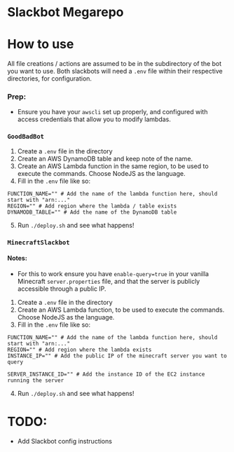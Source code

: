 # Slackbot Megarepo

# How to use

All file creations / actions are assumed to be in the subdirectory of the bot you want to use.
Both slackbots will need a `.env` file within their respective directories, for configuration.

### Prep:

* Ensure you have your `awscli` set up properly, and configured with access credentials that allow you to modify lambdas.

### `GoodBadBot`

1. Create a `.env` file in the directory
2. Create an AWS DynamoDB table and keep note of the name.
3. Create an AWS Lambda function in the same region, to be used to execute the commands. Choose NodeJS as the language.
4. Fill in the `.env` file like so:
```dotenv
FUNCTION_NAME="" # Add the name of the lambda function here, should start with "arn:..."
REGION="" # Add region where the lambda / table exists
DYNAMODB_TABLE="" # Add the name of the DynamoDB table
```
5. Run `./deploy.sh` and see what happens!

### `MinecraftSlackbot`

#### Notes:

* For this to work ensure you have `enable-query=true` in your vanilla Minecraft `server.properties` file, 
and that the server is publicly accessible through a public IP.

1. Create a `.env` file in the directory
2. Create an AWS Lambda function, to be used to execute the commands. Choose NodeJS as the language.
3. Fill in the `.env` file like so:
```dotenv
FUNCTION_NAME="" # Add the name of the lambda function here, should start with "arn:..."
REGION="" # Add region where the lambda exists
INSTANCE_IP="" # Add the public IP of the minecraft server you want to query

SERVER_INSTANCE_ID="" # Add the instance ID of the EC2 instance running the server
```
4. Run `./deploy.sh` and see what happens!


# TODO:
* Add Slackbot config instructions